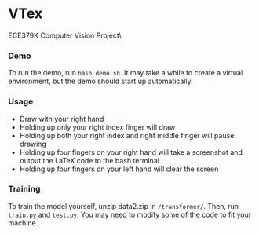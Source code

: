 # VTex
ECE379K Computer Vision Project\

### Demo

To run the demo, run `bash demo.sh`. It may take a while to create a virtual environment, but the demo should start up automatically.

### Usage

- Draw with your right hand
- Holding up only your right index finger will draw
- Holding up both your right index and right middle finger will pause drawing
- Holding up four fingers on your right hand will take a screenshot and output the LaTeX code to the bash terminal
- Holding up four fingers on your left hand will clear the screen

### Training

To train the model yourself, unzip data2.zip in `/transformer/`. Then, run `train.py` and `test.py`. You may need to modify some of the code to fit your machine.



